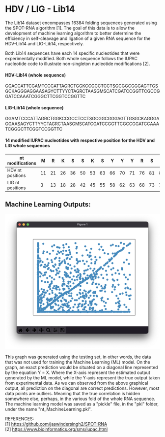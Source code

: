 # HDV / LIG - Lib14

The Lib14 dataset encompasses 16384 folding sequences generated using the SPOT-RNA algorithm [1]. The goal of this data is to allow the development of machine learning algorithm to better determine the efficiency in self-cleavage and ligation of a given RNA sequence for the HDV-Lib14 and LIG-Lib14, respectively.

Both Lib14 sequences have each 14 specific nucleotides that were experimentally modified. Both whole sequence follows the IUPAC nucleotide code to illustrate non-singleton nucleotide modifications [2].

#### HDV-Lib14 (whole sequence)   
GGACCATTCGAMTCCCATTAGRCTGGKCCGCCTCCTSGCGGCGGGAGTTGSGCKAGGGAGGAASAGYCTTYYCTAGRCTAASGMSCATCGATCCGGTTCGCCGGATCCAAATCGGGCTTCGGTCCGGTTC  
  
#### LIG-Lib14 (whole sequence)  
GGAMTCCCATTAGRCTGGKCCGCCTCCTSGCGGCGGGAGTTGSGCKAGGGAGGAASAGYCTTYYCTAGRCTAASGMSCATCGATCCGGTTCGCCGGATCCAAATCGGGCTTCGGTCCGGTTC  
  
#### 14 modified IUPAC nucleotides with respective position for the HDV and LIG whole sequences  
| nt modifications | M  | R  | K  | S  | S  | K  | S  | Y  | Y  | Y  | R  | S  | M  | S  |
|------------------|----|----|----|----|----|----|----|----|----|----|----|----|----|----|
| HDV nt positions | 11 | 21 | 26 | 36 | 50 | 53 | 63 | 66 | 70 | 71 | 76 | 81 | 83 | 84 |
| LIG nt positions | 3  | 13 | 18 | 28 | 42 | 45 | 55 | 58 | 62 | 63 | 68 | 73 | 75 | 76 |
  
## Machine Learning Outputs: 

![](ML/media/nt_prediction.png)  

This graph was generated using the testing set, in other words, the data that was not used for training the Machine Learning (ML) model. On the graph, an exact prediction would be situated on a diagonal line represented by the equation Y = X. Where the X-axis represent the estimated output generated by the ML model, while the Y-axis represent the true output taken from experimental data. As we can observed from the above graphical output, all prediction on the diagonal are correct predictions. However, most data points are outliers. Meaning that the true correlation is hidden somewhere else, perhaps, in the various fold of the whole RNA sequence. The machine learning model was saved as a "pickle" file, in the "pkl" folder, under the name "nt_MachineLearning.pkl".

REFERENCES:  
[1] https://github.com/jaswindersingh2/SPOT-RNA  
[2] https://www.bioinformatics.org/sms/iupac.html  

